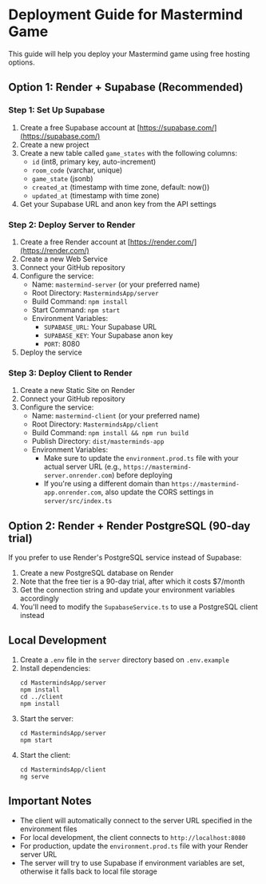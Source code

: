 # Deployment Guide for Mastermind Game

This guide will help you deploy your Mastermind game using free hosting options.

## Option 1: Render + Supabase (Recommended)

### Step 1: Set Up Supabase

1. Create a free Supabase account at [https://supabase.com/](https://supabase.com/)
2. Create a new project
3. Create a new table called `game_states` with the following columns:
   - `id` (int8, primary key, auto-increment)
   - `room_code` (varchar, unique)
   - `game_state` (jsonb)
   - `created_at` (timestamp with time zone, default: now())
   - `updated_at` (timestamp with time zone)
4. Get your Supabase URL and anon key from the API settings

### Step 2: Deploy Server to Render

1. Create a free Render account at [https://render.com/](https://render.com/)
2. Create a new Web Service
3. Connect your GitHub repository
4. Configure the service:
   - Name: `mastermind-server` (or your preferred name)
   - Root Directory: `MastermindsApp/server`
   - Build Command: `npm install`
   - Start Command: `npm start`
   - Environment Variables:
     - `SUPABASE_URL`: Your Supabase URL
     - `SUPABASE_KEY`: Your Supabase anon key
     - `PORT`: 8080
5. Deploy the service

### Step 3: Deploy Client to Render

1. Create a new Static Site on Render
2. Connect your GitHub repository
3. Configure the service:
   - Name: `mastermind-client` (or your preferred name)
   - Root Directory: `MastermindsApp/client`
   - Build Command: `npm install && npm run build`
   - Publish Directory: `dist/masterminds-app`
   - Environment Variables:
     - Make sure to update the `environment.prod.ts` file with your actual server URL (e.g., `https://mastermind-server.onrender.com`) before deploying
     - If you're using a different domain than `https://mastermind-app.onrender.com`, also update the CORS settings in `server/src/index.ts`

## Option 2: Render + Render PostgreSQL (90-day trial)

If you prefer to use Render's PostgreSQL service instead of Supabase:

1. Create a new PostgreSQL database on Render
2. Note that the free tier is a 90-day trial, after which it costs $7/month
3. Get the connection string and update your environment variables accordingly
4. You'll need to modify the `SupabaseService.ts` to use a PostgreSQL client instead

## Local Development

1. Create a `.env` file in the `server` directory based on `.env.example`
2. Install dependencies:
   ```
   cd MastermindsApp/server
   npm install
   cd ../client
   npm install
   ```
3. Start the server:
   ```
   cd MastermindsApp/server
   npm start
   ```
4. Start the client:
   ```
   cd MastermindsApp/client
   ng serve
   ```

## Important Notes

- The client will automatically connect to the server URL specified in the environment files
- For local development, the client connects to `http://localhost:8080`
- For production, update the `environment.prod.ts` file with your Render server URL
- The server will try to use Supabase if environment variables are set, otherwise it falls back to local file storage
